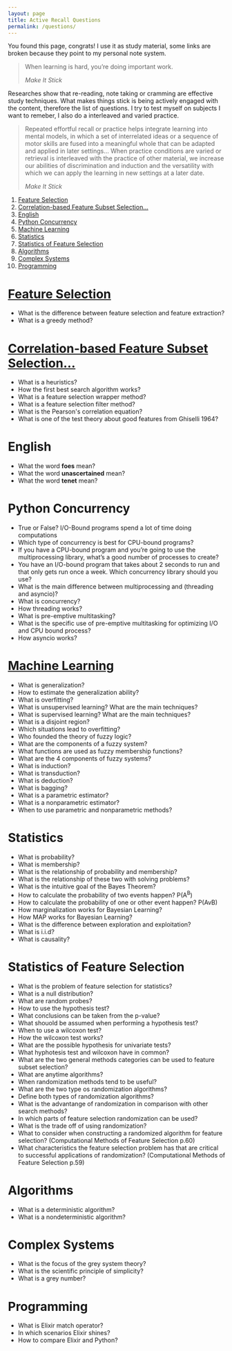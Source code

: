```yaml
---
layout: page
title: Active Recall Questions
permalink: /questions/
---
```


You found this page, congrats! I use it as study material, some links are broken because they point to my personal note system.


> When learning is hard, you’re doing important work.
>
> <cite>Make It Stick</cite>

Researches show that re-reading, note taking or cramming are effective study techniques. What makes things stick is being actively engaged with the content, therefore the list of questions. I try to test myself on subjects I want to remeber, I also do a interleaved and varied practice.

> Repeated effortful recall or practice helps integrate learning into mental models, in which a set of interrelated ideas or a sequence of motor skills are fused into a meaningful whole that can be adapted and applied in later settings&#x2026; When practice conditions are varied or retrieval is interleaved with the practice of other material, we increase our abilities of discrimination and induction and the versatility with which we can apply the learning in new settings at a later date.
>
> <cite>Make It Stick</cite>




1.  [Feature Selection](#org7f94ab0)
2.  [Correlation-based Feature Subset Selection&#x2026;](#org2ce4c47)
3.  [English](#org41312b4)
4.  [Python Concurrency](#org8d2a88f)
5.  [Machine Learning](#orgdca234a)
6.  [Statistics](#org1c686f6)
7.  [Statistics of Feature Selection](#orge28f0fc)
8.  [Algorithms](#org43a365f)
9.  [Complex Systems](#org024910a)
10. [Programming](#orgfd924a7)



<a id="org7f94ab0"></a>

# [Feature Selection](20200307083655_feature_selection.md)

-   What is the difference between feature selection and feature extraction?
-   What is a greedy method?


<a id="org2ce4c47"></a>

# [Correlation-based Feature Subset Selection&#x2026;](20200315154338_2000hall.md)

-   What is a heuristics?
-   How the first best search algorithm works?
-   What is a feature selection wrapper method?
-   What is a feature selection filter method?
-   What is the Pearson's correlation equation?
-   What is one of the test theory about good features from Ghiselli 1964?


<a id="org41312b4"></a>

# English

-   What the word **foes** mean?
-   What the word **unascertained** mean?
-   What the word **tenet** mean?


<a id="org8d2a88f"></a>

# Python Concurrency

-   True or False? I/O-Bound programs spend a lot of time doing computations
-   Which type of concurrency is best for CPU-bound programs?
-   If you have a CPU-bound program and you’re going to use the multiprocessing library, what’s a good number of processes to create?
-   You have an I/O-bound program that takes about 2 seconds to run and that only gets run once a week. Which concurrency library should you use?
-   What is the main difference between multiprocessing and (threading and asyncio)?
-   What is concurrency?
-   How threading works?
-   What is pre-emptive multitasking?
-   What is the specific use of pre-emptive multitasking for optimizing I/O and CPU bound process?
-   How asyncio works?


<a id="orgdca234a"></a>

# [Machine Learning](20200308140621_machinelearning.md)

-   What is generalization?
-   How to estimate the generalization ability?
-   What is overfitting?
-   What is unsupervised learning? What are the main techniques?
-   What is supervised learning? What are the main techniques?
-   What is a disjoint region?
-   Which situations lead to overfitting?
-   Who founded the theory of fuzzy logic?
-   What are the components of a fuzzy system?
-   What functions are used as fuzzy membership functions?
-   What are the 4 components of fuzzy systems?
-   What is induction?
-   What is transduction?
-   What is deduction?
-   What is bagging?
-   What is a parametric estimator?
-   What is a nonparametric estimator?
-   When to use parametric and nonparametric methods?


<a id="org1c686f6"></a>

# Statistics

-   What is probability?
-   What is membership?
-   What is the relationship of probability and membership?
-   What is the relationship of these two with solving problems?
-   What is the intuitive goal of the Bayes Theorem?
-   How to calculate the probability of two events happen? P(A<sup>B</sup>)
-   How to calculate the probability of one or other event happen? P(AvB)
-   How marginalization works for Bayesian Learning?
-   How MAP works for Bayesian Learning?
-   What is the difference between exploration and exploitation?
-   What is i.i.d?
-   What is causality?


<a id="orge28f0fc"></a>

# Statistics of Feature Selection

-   What is the problem of feature selection for statistics?
-   What is a null distribution?
-   What are random probes?
-   How to use the hypothesis test?
-   What conclusions can be taken from the p-value?
-   What shouold be assumed when performing a hypothesis test?
-   When to use a wilcoxon test?
-   How the wilcoxon test works?
-   What are the possible hypothesis for univariate tests?
-   What hyphotesis test and wilcoxon have in common?
-   What are the two general methods categories can be used to feature subset selection?
-   What are anytime algorithms?
-   When randomization methods tend to be useful?
-   What are the two type os randomization algorithms?
-   Define both types of randomization algorithms?
-   What is the advantange of randomization in comparison with other search methods?
-   In which parts of feature selection randomization can be used?
-   What is the trade off of using randomization?
-   What to consider when constructing a randomized algorithm for feature selection? (Computational Methods of Feature Selection p.60)
-   What characteristics the feature selection problem has that are critical to successful applications of randomization? (Computational Methods of Feature Selection p.59)


<a id="org43a365f"></a>

# Algorithms

-   What is a deterministic algorithm?
-   What is a nondeterministic algorithm?


<a id="org024910a"></a>

# Complex Systems

-   What is the focus of the grey system theory?
-   What is the scientific principle of simplicity?
-   What is a grey number?


<a id="orgfd924a7"></a>

# Programming

-   What is Elixir match operator?
-   In which scenarios Elixir shines?
-   How to compare Elixir and Python?
